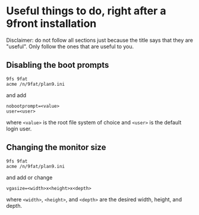 # Useful things to do, right after a 9front installation

Disclaimer: do not follow all sections just because the title says that they are "useful". Only follow the ones that are useful to you.

## Disabling the boot prompts

```
9fs 9fat
acme /n/9fat/plan9.ini
```

and add

```
nobootprompt=<value>
user=<user>
```

where `<value>` is the root file system of choice and `<user>` is the default login user.

## Changing the monitor size

```
9fs 9fat
acme /n/9fat/plan9.ini
```

and add or change

```
vgasize=<width>x<height>x<depth>
```

where `<width>`, `<height>`, and `<depth>` are the desired width, height, and depth.
